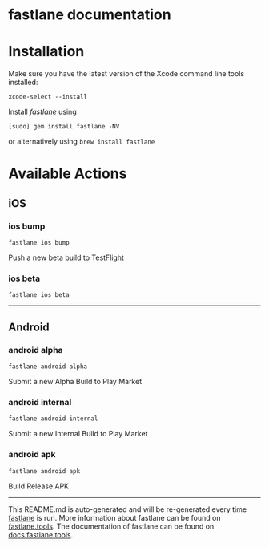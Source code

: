 fastlane documentation
================
# Installation

Make sure you have the latest version of the Xcode command line tools installed:

```
xcode-select --install
```

Install _fastlane_ using
```
[sudo] gem install fastlane -NV
```
or alternatively using `brew install fastlane`

# Available Actions
## iOS
### ios bump
```
fastlane ios bump
```
Push a new beta build to TestFlight
### ios beta
```
fastlane ios beta
```


----

## Android
### android alpha
```
fastlane android alpha
```
Submit a new Alpha Build to Play Market
### android internal
```
fastlane android internal
```
Submit a new Internal Build to Play Market
### android apk
```
fastlane android apk
```
Build Release APK

----

This README.md is auto-generated and will be re-generated every time [fastlane](https://fastlane.tools) is run.
More information about fastlane can be found on [fastlane.tools](https://fastlane.tools).
The documentation of fastlane can be found on [docs.fastlane.tools](https://docs.fastlane.tools).
